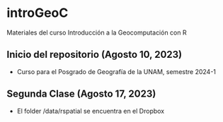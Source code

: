 # introGeoC

Materiales del curso Introducción a la Geocomputación con R

## Inicio del repositorio (Agosto 10, 2023)

- Curso para el Posgrado de Geografía de la UNAM, semestre 2024-1 

## Segunda Clase (Agosto 17, 2023)

- El folder /data/rspatial se encuentra en el Dropbox 
